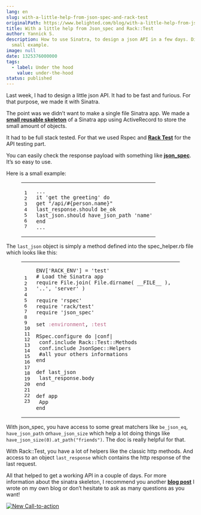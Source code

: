 ```yaml
---
lang: en
slug: with-a-little-help-from-json-spec-and-rack-test
originalPath: https://www.belighted.com/blog/with-a-little-help-from-json-spec-and-rack-test
title: With a little help from Json_spec and Rack::Test
author: Yannick S.
description: How to use Sinatra, to design a json API in a few days. Discover a
  small example.
image: null
date: 1325376000000
tags:
  - label: Under the hood
    value: under-the-hood
status: published
---
```

Last week, I had to design a little json API. It had to be fast and furious. For that purpose, we made it with Sinatra.

The point was we didn’t want to make a single file Sinatra app. We made a **[small reusable skeleton](https://github.com/ys/sinatra-skeleton)** of a Sinatra app using ActiveRecord to store the small amount of objects.

It had to be full stack tested. For that we used Rspec and **[Rack Test](https://github.com/brynary/rack-test/)** for the API testing part.

You can easily check the response payload with something like **[json\_spec](https://github.com/collectiveidea/json_spec/)**. It’s so easy to use.

Here is a small example:

<figure class="code"><div class="highlight"><table><tbody><tr><td class="gutter"><pre class="line-numbers"><span class="line-number">1</span>
<span class="line-number">2</span>
<span class="line-number">3</span>
<span class="line-number">4</span>
<span class="line-number">5</span>
<span class="line-number">6</span>
<span class="line-number">7</span>
</pre></td><td class="code"><pre><code class="ruby"><span class="line"> <span class="o">.</span><span class="n">.</span><span class="o">.</span>
</span><span class="line"> <span class="n">it</span> <span class="s1"><span class="string">'get the greeting'</span></span> <span class="k"><span class="keyword">do</span></span>
</span><span class="line"> <span class="n">get</span> <span class="s2"><span class="string">"/api/</span></span><span class="string"><span class="si"><span class="subst">#{</span></span><span class="subst"><span class="n">person</span><span class="o">.</span><span class="n">name</span><span class="si">}</span></span><span class="si"></span><span class="s2">"</span></span><span class="s2"></span>
</span><span class="line"> <span class="n">last_response</span><span class="o">.</span><span class="n">should</span> <span class="n">be_ok</span>
</span><span class="line"> <span class="n">last_json</span><span class="o">.</span><span class="n">should</span> <span class="n">have_json_path</span> <span class="s1"><span class="string">'name'</span></span>
</span><span class="line"> <span class="k"><span class="keyword">end</span></span>
</span><span class="line"> <span class="o">.</span><span class="n">.</span><span class="o">.</span>
</span></code></pre></td></tr></tbody></table></div></figure>

The `last_json` object is simply a method defined into the spec\_helper.rb file which looks like this:

<figure class="code"><div class="highlight"><table><tbody><tr><td class="gutter"><pre class="line-numbers"><span class="line-number">1</span>
<span class="line-number">2</span>
<span class="line-number">3</span>
<span class="line-number">4</span>
<span class="line-number">5</span>
<span class="line-number">6</span>
<span class="line-number">7</span>
<span class="line-number">8</span>
<span class="line-number">9</span>
<span class="line-number">10</span>
<span class="line-number">11</span>
<span class="line-number">12</span>
<span class="line-number">13</span>
<span class="line-number">14</span>
<span class="line-number">15</span>
<span class="line-number">16</span>
<span class="line-number">17</span>
<span class="line-number">18</span>
<span class="line-number">19</span>
<span class="line-number">20</span>
<span class="line-number">21</span>
<span class="line-number">22</span>
<span class="line-number">23</span>
</pre></td><td class="code"><pre><code class="ruby"><span class="line"><span class="no"><span class="constant">ENV</span></span><span class="o">[</span><span class="s1"><span class="string">'RACK_ENV'</span></span><span class="o">]</span> <span class="o">=</span> <span class="s1"><span class="string">'test'</span></span>
</span><span class="line"><span class="c1"><span class="comment"># Load the Sinatra app</span></span>
</span><span class="line"><span class="nb"><span class="keyword">require</span></span> <span class="no"><span class="constant">File</span></span><span class="o">.</span><span class="n">join</span><span class="p">(</span> <span class="no"><span class="constant">File</span></span><span class="o">.</span><span class="n">dirname</span><span class="p">(</span><span class="bp"> __FILE_<span class="number">_</span> </span><span class="p">),</span> <span class="s1"><span class="string">'..'</span></span><span class="p">,</span> <span class="s1"><span class="string">'server'</span></span> <span class="p">)</span>
</span><span class="line">
</span><span class="line"><span class="nb"><span class="keyword">require</span></span> <span class="s1"><span class="string">'rspec'</span></span>
</span><span class="line"><span class="nb"><span class="keyword">require</span></span> <span class="s1"><span class="string">'rack/test'</span></span>
</span><span class="line"><span class="nb"><span class="keyword">require</span></span> <span class="s1"><span class="string">'json_spec'</span></span>
</span><span class="line">
</span><span class="line"><span class="n">set</span> <span class="ss"><span class="symbol">:environment</span></span><span class="p">,</span> <span class="ss"><span class="symbol">:test</span></span>
</span><span class="line">
</span><span class="line"><span class="no"><span class="constant">RSpec</span></span><span class="o">.</span><span class="n">configure</span> <span class="k"><span class="keyword">do</span></span> <span class="o">|</span><span class="n">conf</span><span class="o">|</span>
</span><span class="line"> <span class="n">conf</span><span class="o">.</span><span class="n"><span class="keyword">include</span></span> <span class="no"><span class="constant">Rack</span></span><span class="constant"><span class="o">::</span><span class="no">Test</span><span class="o">::</span><span class="no">Methods</span></span><span class="no"></span>
</span><span class="line"> <span class="n">conf</span><span class="o">.</span><span class="n"><span class="keyword">include</span></span> <span class="no"><span class="constant">JsonSpec</span></span><span class="constant"><span class="o">::</span><span class="no">Helpers</span></span><span class="no"></span>
</span><span class="line"> <span class="c1"><span class="comment">#all your others informations</span></span>
</span><span class="line"><span class="k"><span class="keyword">end</span></span>
</span><span class="line">
</span><span class="line"><span class="k"><span class="function"><span class="keyword">def</span></span></span><span class="function"> <span class="nf"><span class="title">last_json</span></span></span><span class="nf"></span>
</span><span class="line"> <span class="n">last_response</span><span class="o">.</span><span class="n">body</span>
</span><span class="line"><span class="k"><span class="keyword">end</span></span>
</span><span class="line">
</span><span class="line"><span class="k"><span class="function"><span class="keyword">def</span></span></span><span class="function"> <span class="nf"><span class="title">app</span></span></span><span class="nf"></span>
</span><span class="line"> <span class="no"><span class="constant">App</span></span>
</span><span class="line"><span class="k"><span class="keyword">end</span></span>
</span></code></pre></td></tr></tbody></table></div></figure>

With json\_spec, you have access to some great matchers like `be_json_eq`, `have_json_path` or`have_json_size` which help a lot doing things like `have_json_size(0).at_path("friends")`. The doc is really helpful for that.

With Rack::Test, you have a lot of helpers like the classic http methods. And access to an object `last_response` which contains the http response of the last request.

All that helped to get a working API in a couple of days. For more information about the sinatra skeleton, I recommend you another **[blog post](https://blog.yannick.io/blog/2012/07/28/sinatra-skeleton/)** I wrote on my own blog or don’t hesitate to ask as many questions as you want!  
  
[![New Call-to-action](/images/legacy-cta/UPTtKvQU_5rjKfQJ1Qjwk.png)](https://cta-redirect.hubspot.com/cta/redirect/1684659/fb3606cc-cc1b-47d0-ae85-2c9f69837fe2)